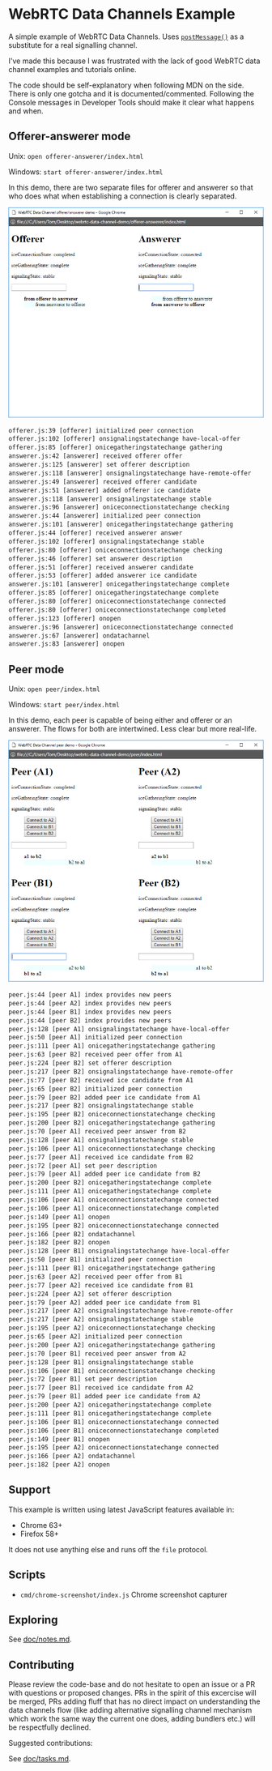 # WebRTC Data Channels Example

A simple example of WebRTC Data Channels.
Uses [`postMessage()`](https://developer.mozilla.org/en-US/docs/Web/API/Window/postMessage) as a substitute for a real signalling channel.

I've made this because I was frustrated with the lack of good WebRTC data channel examples and tutorials online.

The code should be self-explanatory when following MDN on the side. There is only one gotcha and it is documented/commented. Following the Console messages in Developer Tools should make it clear what happens and when.

## Offerer-answerer mode

Unix: `open offerer-answerer/index.html`

Windows: `start offerer-answerer/index.html`

In this demo, there are two separate files for offerer and answerer so that who does what when establishing a connection is clearly separated.

![A screenshot of Google Chrome running the example](offerer-answerer/screenshot.png)

```txt
offerer.js:39 [offerer] initialized peer connection
offerer.js:102 [offerer] onsignalingstatechange have-local-offer
offerer.js:85 [offerer] onicegatheringstatechange gathering
answerer.js:42 [answerer] received offerer offer
answerer.js:125 [answerer] set offerer description
answerer.js:118 [answerer] onsignalingstatechange have-remote-offer
answerer.js:49 [answerer] received offerer candidate
answerer.js:51 [answerer] added offerer ice candidate
answerer.js:118 [answerer] onsignalingstatechange stable
answerer.js:96 [answerer] oniceconnectionstatechange checking
answerer.js:44 [answerer] initialized peer connection
answerer.js:101 [answerer] onicegatheringstatechange gathering
offerer.js:44 [offerer] received answerer answer
offerer.js:102 [offerer] onsignalingstatechange stable
offerer.js:80 [offerer] oniceconnectionstatechange checking
offerer.js:46 [offerer] set answerer description
offerer.js:51 [offerer] received answerer candidate
offerer.js:53 [offerer] added answerer ice candidate
answerer.js:101 [answerer] onicegatheringstatechange complete
offerer.js:85 [offerer] onicegatheringstatechange complete
offerer.js:80 [offerer] oniceconnectionstatechange connected
offerer.js:80 [offerer] oniceconnectionstatechange completed
offerer.js:123 [offerer] onopen
answerer.js:96 [answerer] oniceconnectionstatechange connected
answerer.js:67 [answerer] ondatachannel
answerer.js:83 [answerer] onopen
```

## Peer mode

Unix: `open peer/index.html`

Windows: `start peer/index.html`

In this demo, each peer is capable of being either and offerer or an answerer. The flows for both are intertwined. Less clear but more real-life.

![A screenshot of Google Chrome running the example](peer/screenshot.png)

```txt
peer.js:44 [peer A1] index provides new peers
peer.js:44 [peer A2] index provides new peers
peer.js:44 [peer B1] index provides new peers
peer.js:44 [peer B2] index provides new peers
peer.js:128 [peer A1] onsignalingstatechange have-local-offer
peer.js:50 [peer A1] initialized peer connection
peer.js:111 [peer A1] onicegatheringstatechange gathering
peer.js:63 [peer B2] received peer offer from A1
peer.js:224 [peer B2] set offerer description
peer.js:217 [peer B2] onsignalingstatechange have-remote-offer
peer.js:77 [peer B2] received ice candidate from A1
peer.js:65 [peer B2] initialized peer connection
peer.js:79 [peer B2] added peer ice candidate from A1
peer.js:217 [peer B2] onsignalingstatechange stable
peer.js:195 [peer B2] oniceconnectionstatechange checking
peer.js:200 [peer B2] onicegatheringstatechange gathering
peer.js:70 [peer A1] received peer answer from B2
peer.js:128 [peer A1] onsignalingstatechange stable
peer.js:106 [peer A1] oniceconnectionstatechange checking
peer.js:77 [peer A1] received ice candidate from B2
peer.js:72 [peer A1] set peer description
peer.js:79 [peer A1] added peer ice candidate from B2
peer.js:200 [peer B2] onicegatheringstatechange complete
peer.js:111 [peer A1] onicegatheringstatechange complete
peer.js:106 [peer A1] oniceconnectionstatechange connected
peer.js:106 [peer A1] oniceconnectionstatechange completed
peer.js:149 [peer A1] onopen
peer.js:195 [peer B2] oniceconnectionstatechange connected
peer.js:166 [peer B2] ondatachannel
peer.js:182 [peer B2] onopen
peer.js:128 [peer B1] onsignalingstatechange have-local-offer
peer.js:50 [peer B1] initialized peer connection
peer.js:111 [peer B1] onicegatheringstatechange gathering
peer.js:63 [peer A2] received peer offer from B1
peer.js:77 [peer A2] received ice candidate from B1
peer.js:224 [peer A2] set offerer description
peer.js:79 [peer A2] added peer ice candidate from B1
peer.js:217 [peer A2] onsignalingstatechange have-remote-offer
peer.js:217 [peer A2] onsignalingstatechange stable
peer.js:195 [peer A2] oniceconnectionstatechange checking
peer.js:65 [peer A2] initialized peer connection
peer.js:200 [peer A2] onicegatheringstatechange gathering
peer.js:70 [peer B1] received peer answer from A2
peer.js:128 [peer B1] onsignalingstatechange stable
peer.js:106 [peer B1] oniceconnectionstatechange checking
peer.js:72 [peer B1] set peer description
peer.js:77 [peer B1] received ice candidate from A2
peer.js:79 [peer B1] added peer ice candidate from A2
peer.js:200 [peer A2] onicegatheringstatechange complete
peer.js:111 [peer B1] onicegatheringstatechange complete
peer.js:106 [peer B1] oniceconnectionstatechange connected
peer.js:106 [peer B1] oniceconnectionstatechange completed
peer.js:149 [peer B1] onopen
peer.js:195 [peer A2] oniceconnectionstatechange connected
peer.js:166 [peer A2] ondatachannel
peer.js:182 [peer A2] onopen
```

## Support

This example is written using latest JavaScript features available in:

- Chrome 63+
- Firefox 58+

It does not use anything else and runs off the `file` protocol.

## Scripts

- `cmd/chrome-screenshot/index.js` Chrome screenshot capturer

## Exploring

See [doc/notes.md](doc/notes.md).

## Contributing

Please review the code-base and do not hesitate to open an issue or a PR with questions or proposed changes. PRs in the spirit of this excercise will be merged, PRs adding fluff that has no direct impact on understanding the data channels flow (like adding alternative signalling channel mechanism which work the same way the current one does, adding bundlers etc.) will be respectfully declined.

Suggested contributions:

See [doc/tasks.md](doc/tasks.md).
